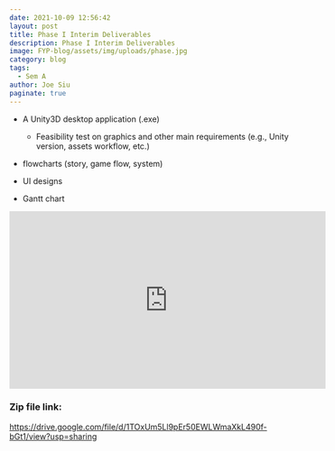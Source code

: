 ```yaml
---
date: 2021-10-09 12:56:42
layout: post
title: Phase I Interim Deliverables
description: Phase I Interim Deliverables
image: FYP-blog/assets/img/uploads/phase.jpg
category: blog
tags:
  - Sem A
author: Joe Siu
paginate: true
---
```

<!--StartFragment-->

* A Unity3D desktop application (.exe)

  * Feasibility test on graphics and other main requirements (e.g., Unity version, assets workflow, etc.)
* flowcharts (story, game flow, system)
* UI designs
* Gantt chart

<!--EndFragment-->

<iframe width="560" height="315" src="https://www.youtube.com/embed/ypGUTgFzZ80" title="YouTube video player" frameborder="0" allow="accelerometer; autoplay; clipboard-write; encrypted-media; gyroscope; picture-in-picture" allowfullscreen></iframe>



### Zip file link:

<https://drive.google.com/file/d/1TOxUm5Ll9pEr50EWLWmaXkL490f-bGt1/view?usp=sharing>